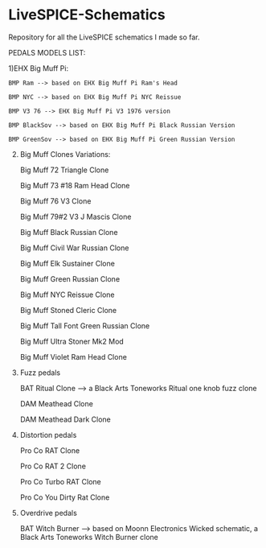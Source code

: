 # LiveSPICE-Schematics
Repository for all the LiveSPICE schematics I made so far.


PEDALS MODELS LIST:


1)EHX Big Muff Pi:

    BMP Ram --> based on EHX Big Muff Pi Ram's Head
    
    BMP NYC --> based on EHX Big Muff Pi NYC Reissue
    
    BMP V3 76 --> EHX Big Muff Pi V3 1976 version
    
    BMP BlackSov --> based on EHX Big Muff Pi Black Russian Version
    
    BMP GreenSov --> based on EHX Big Muff Pi Green Russian Version


2) Big Muff Clones Variations:

    Big Muff 72 Triangle Clone
   
    Big Muff 73 #18 Ram Head Clone
   
    Big Muff 76 V3 Clone
   
    Big Muff 79#2 V3 J Mascis Clone
   
    Big Muff Black Russian Clone
   
    Big Muff Civil War Russian Clone
   
    Big Muff Elk Sustainer Clone
   
    Big Muff Green Russian Clone
   
    Big Muff NYC Reissue Clone
   
    Big Muff Stoned Cleric Clone
   
    Big Muff Tall Font Green Russian Clone
   
    Big Muff Ultra Stoner Mk2 Mod
   
    Big Muff Violet Ram Head Clone


3) Fuzz pedals

   BAT Ritual Clone --> a Black Arts Toneworks Ritual one knob fuzz clone

   DAM Meathead Clone

   DAM Meathead Dark Clone


4) Distortion pedals

   Pro Co RAT Clone

   Pro Co RAT 2 Clone

   Pro Co Turbo RAT Clone

   Pro Co You Dirty Rat Clone
   
   
6) Overdrive pedals

    BAT Witch Burner --> based on Moonn Electronics Wicked schematic, a Black Arts Toneworks Witch Burner clone


